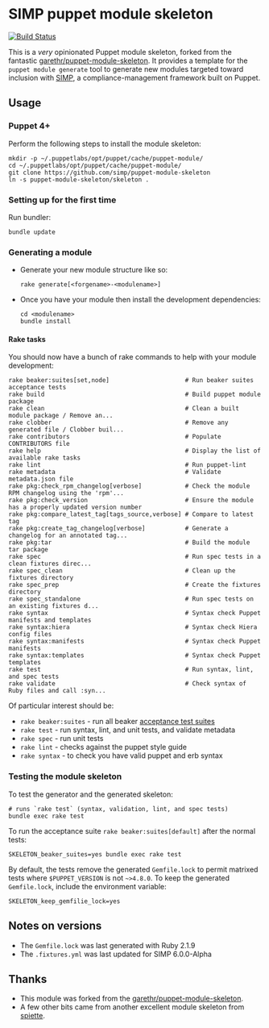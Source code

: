 # SIMP puppet module skeleton
[![Build Status](https://travis-ci.org/simp/puppet-module-skeleton.svg?branch=master)](https://travis-ci.org/simp/puppet-module-skeleton)


This is a _very_ opinionated Puppet module skeleton, forked from the fantastic
[garethr/puppet-module-skeleton](https://github.com/garethr/puppet-module-skeleton).
It provides a template for the `puppet module generate` tool to generate new
modules targeted toward inclusion with
[SIMP](https://github.com/NationalSecurityAgency/SIMP), a compliance-management
framework built on Puppet.

## Usage

### Puppet 4+

Perform the following steps to install the module skeleton:

```shell
mkdir -p ~/.puppetlabs/opt/puppet/cache/puppet-module/
cd ~/.puppetlabs/opt/puppet/cache/puppet-module/
git clone https://github.com/simp/puppet-module-skeleton
ln -s puppet-module-skeleton/skeleton .
```

### Setting up for the first time

Run bundler:

    bundle update

### Generating a module

* Generate your new module structure like so:

  ```shell
  rake generate[<forgename>-<modulename>]
  ```

* Once you have your module then install the development dependencies:

  ```shell
  cd <modulename>
  bundle install
  ```

#### Rake tasks

You should now have a bunch of rake commands to help with your module
development:

```shell
rake beaker:suites[set,node]                     # Run beaker suites acceptance tests
rake build                                       # Build puppet module package
rake clean                                       # Clean a built module package / Remove an...
rake clobber                                     # Remove any generated file / Clobber buil...
rake contributors                                # Populate CONTRIBUTORS file
rake help                                        # Display the list of available rake tasks
rake lint                                        # Run puppet-lint
rake metadata                                    # Validate metadata.json file
rake pkg:check_rpm_changelog[verbose]            # Check the module RPM changelog using the 'rpm'...
rake pkg:check_version                           # Ensure the module has a properly updated version number
rake pkg:compare_latest_tag[tags_source,verbose] # Compare to latest tag
rake pkg:create_tag_changelog[verbose]           # Generate a  changelog for an annotated tag...
rake pkg:tar                                     # Build the module tar package
rake spec                                        # Run spec tests in a clean fixtures direc...
rake spec_clean                                  # Clean up the fixtures directory
rake spec_prep                                   # Create the fixtures directory
rake spec_standalone                             # Run spec tests on an existing fixtures d...
rake syntax                                      # Syntax check Puppet manifests and templates
rake syntax:hiera                                # Syntax check Hiera config files
rake syntax:manifests                            # Syntax check Puppet manifests
rake syntax:templates                            # Syntax check Puppet templates
rake test                                        # Run syntax, lint, and spec tests
rake validate                                    # Check syntax of Ruby files and call :syn...
```

Of particular interest should be:

* `rake beaker:suites` - run all beaker [acceptance test suites](https://github.com/simp/rubygem-simp-beaker-helpers#suites)
* `rake test`          - run syntax, lint, and unit tests, and validate metadata
* `rake spec`          - run unit tests
* `rake lint`          - checks against the puppet style guide
* `rake syntax`        - to check you have valid puppet and erb syntax


### Testing the module skeleton

To test the generator and the generated skeleton:

```shell
# runs `rake test` (syntax, validation, lint, and spec tests)
bundle exec rake test
```

To run the acceptance suite `rake beaker:suites[default]` after the normal
tests:

```shell
SKELETON_beaker_suites=yes bundle exec rake test
```

By default, the tests remove the generated `Gemfile.lock` to permit matrixed
tests where `$PUPPET_VERSION` is not `~>4.8.0`.  To keep the generated
`Gemfile.lock`, include the environment variable:

```shell
SKELETON_keep_gemfilie_lock=yes
```

## Notes on versions

* The `Gemfile.lock` was last generated with Ruby 2.1.9
* The `.fixtures.yml` was last updated for SIMP 6.0.0-Alpha

## Thanks

- This module was forked from the [garethr/puppet-module-skeleton](https://github.com/garethr/puppet-module-skeleton).
- A few other bits came from another excellent module skeleton from [spiette](https://github.com/spiette/puppet-module-skeleton).
